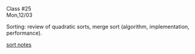 <div class="lecture1">

<div class="column_date">
<p markdown="block">

Class #25 <br>
Mon,12/03

</p>
</div>
<div class="column_materials">
<p markdown="block">

Sorting: review of quadratic sorts, merge sort (algorithm, implementation, performance).


[sort notes](notes/lecture08_SearchingAndSorting.pdf)


</p>
</div>

<div class="column_assign">
<p markdown="block">



</p>
</div>

</div>
